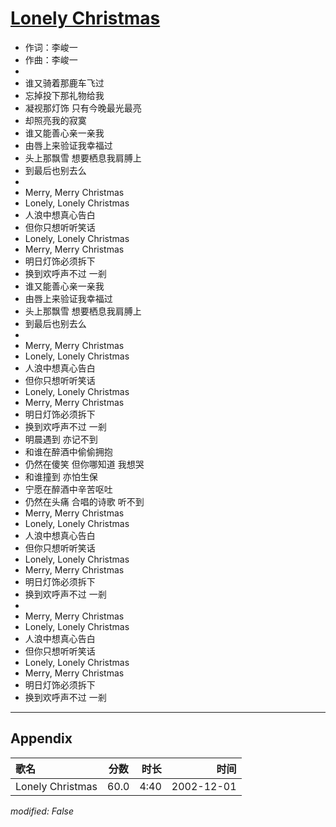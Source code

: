 # [Lonely Christmas](https://music.163.com/song?id=66938)

* 作词：李峻一
* 作曲：李峻一
* 
* 谁又骑着那鹿车飞过
* 忘掉投下那礼物给我
* 凝视那灯饰 只有今晚最光最亮
* 却照亮我的寂寞
* 谁又能善心亲一亲我
* 由唇上来验证我幸福过
* 头上那飘雪 想要栖息我肩膊上
* 到最后也别去么
* 
* Merry, Merry Christmas
* Lonely, Lonely Christmas
* 人浪中想真心告白
* 但你只想听听笑话
* Lonely, Lonely Christmas
* Merry, Merry Christmas
* 明日灯饰必须拆下
* 换到欢呼声不过 一剎
* 谁又能善心亲一亲我
* 由唇上来验证我幸福过
* 头上那飘雪 想要栖息我肩膊上
* 到最后也别去么
* 
* Merry, Merry Christmas
* Lonely, Lonely Christmas
* 人浪中想真心告白
* 但你只想听听笑话
* Lonely, Lonely Christmas
* Merry, Merry Christmas
* 明日灯饰必须拆下
* 换到欢呼声不过 一剎
* 明晨遇到 亦记不到
* 和谁在醉酒中偷偷拥抱
* 仍然在傻笑 但你哪知道 我想哭
* 和谁撞到 亦怕生保
* 宁愿在醉酒中辛苦呕吐
* 仍然在头痛 合唱的诗歌 听不到
* Merry, Merry Christmas
* Lonely, Lonely Christmas
* 人浪中想真心告白
* 但你只想听听笑话
* Lonely, Lonely Christmas
* Merry, Merry Christmas
* 明日灯饰必须拆下
* 换到欢呼声不过 一剎
* 
* Merry, Merry Christmas
* Lonely, Lonely Christmas
* 人浪中想真心告白
* 但你只想听听笑话
* Lonely, Lonely Christmas
* Merry, Merry Christmas
* 明日灯饰必须拆下
* 换到欢呼声不过 一剎


---

## Appendix

|歌名|分数|时长|时间|
|:---|:---:|---:|---:|
|Lonely Christmas|60.0|4:40|2002-12-01

*modified: False*